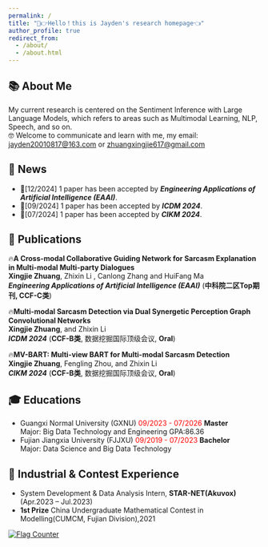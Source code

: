 ```yaml
---
permalink: /
title: "🤣👉Hello！this is Jayden's research homepage👈"
author_profile: true
redirect_from: 
  - /about/
  - /about.html
---
```

## 📚 About Me

My current research is centered on the Sentiment Inference with Large Language Models, which refers to areas such as Multimodal Learning, NLP, Speech, and so on. \
🤓 Welcome to communicate and learn with me, my email: jayden20010817@163.com or zhuangxingjie617@gmail.com

## 📣 News
* 🎉[12/2024] 1 paper has been accepted by  _**Engineering Applications of Artificial Intelligence (EAAI)**_.
* 🎉[09/2024] 1 paper has been accepted by  _**ICDM 2024**_.
* 🎉[07/2024] 1 paper has been accepted by  _**CIKM 2024**_.


## 📝 Publications
🔥**A Cross-modal Collaborative Guiding Network for Sarcasm Explanation in Multi-modal Multi-party Dialogues**\
  **Xingjie Zhuang**, Zhixin Li , Canlong Zhang and HuiFang Ma\
  _**Engineering Applications of Artificial Intelligence (EAAI)**_ (**中科院二区Top期刊, CCF-C类**)
  
🔥**Multi-modal Sarcasm Detection via Dual Synergetic Perception Graph Convolutional Networks** \
  **Xingjie Zhuang**, and Zhixin Li \
  _**ICDM 2024**_ (**CCF-B类**, 数据挖掘国际顶级会议, **Oral**)
  
🔥**MV-BART: Multi-view BART for Multi-modal Sarcasm Detection** \
  **Xingjie Zhuang**, Fengling Zhou, and Zhixin Li \
   _**CIKM 2024**_ (**CCF-B类**, 数据挖掘国际顶级会议, **Oral**)

## 🎓 Educations

* Guangxi Normal University (GXNU) <font color='red'> 09/2023 - 07/2026 </font> **Master** \
  Major: Big Data Technology and Engineering
  GPA:86.36
* Fujian Jiangxia University (FJJXU) <font color='red'> 09/2019 - 07/2023 </font> **Bachelor** \
  Major: Data Science and Big Data Technology

## 💼 Industrial & Contest Experience
* System Development & Data Analysis Intern, **STAR-NET(Akuvox)** (Apr.2023 – Jul.2023) 
* **1st Prize** China Undergraduate Mathematical Contest in Modelling(CUMCM, Fujian Division),2021


<a href="https://info.flagcounter.com/KHH5"><img src="https://s01.flagcounter.com/map/KHH5/size_m/txt_000000/border_CCCCCC/pageviews_0/viewers_3/flags_0/" alt="Flag Counter" border="0"></a>
